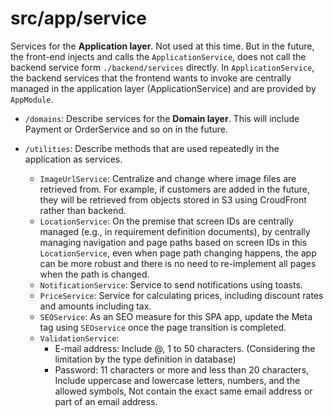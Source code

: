 # src/app/service

Services for the **Application layer**.
Not used at this time. But in the future, the front-end injects and calls the `ApplicationService`, does not call the backend service form `./backend/services` directly. In `ApplicationService`, the backend services that the frontend wants to invoke are centrally managed in the application layer (ApplicationService) and are provided by `AppModule`.

- `/domains`: Describe services for the **Domain layer**. This will include Payment or OrderService and so on in the future.

- `/utilities`: Describe methods that are used repeatedly in the application as services.
  - `ImageUrlService`: Centralize and change where image files are retrieved from. For example, if customers are added in the future, they will be retrieved from objects stored in S3 using CroudFront rather than backend.
  - `LocationService`: On the premise that screen IDs are centrally managed (e.g., in requirement definition documents), by centrally managing navigation and page paths based on screen IDs in this `LocationService`, even when page path changing happens, the app can be more robust and there is no need to re-implement all pages when the path is changed.
  - `NotificationService`: Service to send notifications using toasts.
  - `PriceService`: Service for calculating prices, including discount rates and amounts including tax.
  - `SEOService`: As an SEO measure for this SPA app, update the Meta tag using `SEOservice` once the page transition is completed.
  - `ValidationService`:
    - E-mail address: Include @, 1 to 50 characters. (Considering the limitation by the type definition in database)
    - Password: 11 characters or more and less than 20 characters, Include uppercase and lowercase letters, numbers, and the allowed symbols, Not contain the exact same email address or part of an email address.
